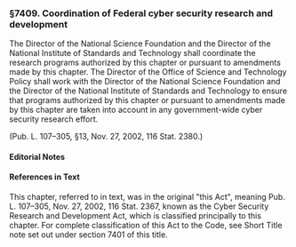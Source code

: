 ### §7409. Coordination of Federal cyber security research and development ###

The Director of the National Science Foundation and the Director of the National Institute of Standards and Technology shall coordinate the research programs authorized by this chapter or pursuant to amendments made by this chapter. The Director of the Office of Science and Technology Policy shall work with the Director of the National Science Foundation and the Director of the National Institute of Standards and Technology to ensure that programs authorized by this chapter or pursuant to amendments made by this chapter are taken into account in any government-wide cyber security research effort.

(Pub. L. 107–305, §13, Nov. 27, 2002, 116 Stat. 2380.)

#### **Editorial Notes** ####

#### References in Text ####

This chapter, referred to in text, was in the original "this Act", meaning Pub. L. 107–305, Nov. 27, 2002, 116 Stat. 2367, known as the Cyber Security Research and Development Act, which is classified principally to this chapter. For complete classification of this Act to the Code, see Short Title note set out under section 7401 of this title.